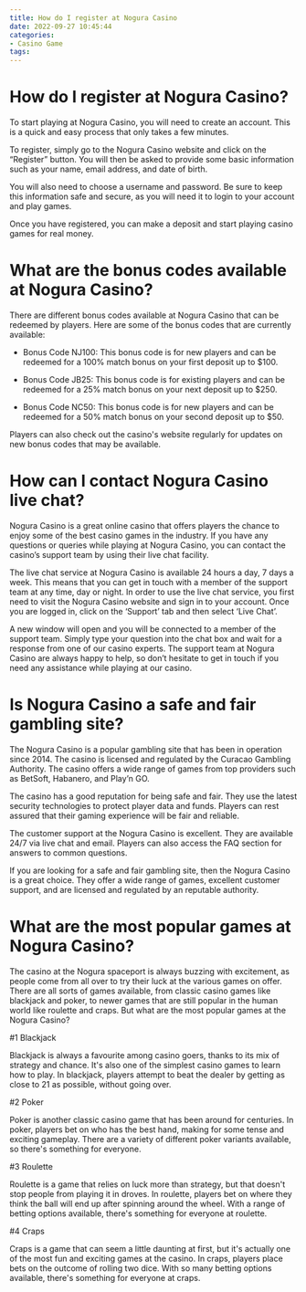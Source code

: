 ```yaml
---
title: How do I register at Nogura Casino
date: 2022-09-27 10:45:44
categories:
- Casino Game
tags:
---
```



#  How do I register at Nogura Casino?

To start playing at Nogura Casino, you will need to create an account. This is a quick and easy process that only takes a few minutes.

To register, simply go to the Nogura Casino website and click on the “Register” button. You will then be asked to provide some basic information such as your name, email address, and date of birth.

You will also need to choose a username and password. Be sure to keep this information safe and secure, as you will need it to login to your account and play games.

Once you have registered, you can make a deposit and start playing casino games for real money.

#  What are the bonus codes available at Nogura Casino?

There are different bonus codes available at Nogura Casino that can be redeemed by players. Here are some of the bonus codes that are currently available:

* Bonus Code NJ100: This bonus code is for new players and can be redeemed for a 100% match bonus on your first deposit up to $100.

* Bonus Code JB25: This bonus code is for existing players and can be redeemed for a 25% match bonus on your next deposit up to $250.

* Bonus Code NC50: This bonus code is for new players and can be redeemed for a 50% match bonus on your second deposit up to $50.

Players can also check out the casino's website regularly for updates on new bonus codes that may be available.

#  How can I contact Nogura Casino live chat?

Nogura Casino is a great online casino that offers players the chance to enjoy some of the best casino games in the industry. If you have any questions or queries while playing at Nogura Casino, you can contact the casino’s support team by using their live chat facility.

The live chat service at Nogura Casino is available 24 hours a day, 7 days a week. This means that you can get in touch with a member of the support team at any time, day or night. In order to use the live chat service, you first need to visit the Nogura Casino website and sign in to your account. Once you are logged in, click on the ‘Support’ tab and then select ‘Live Chat’.

A new window will open and you will be connected to a member of the support team. Simply type your question into the chat box and wait for a response from one of our casino experts. The support team at Nogura Casino are always happy to help, so don’t hesitate to get in touch if you need any assistance while playing at our casino.

#  Is Nogura Casino a safe and fair gambling site?

The Nogura Casino is a popular gambling site that has been in operation since 2014. The casino is licensed and regulated by the Curacao Gambling Authority. The casino offers a wide range of games from top providers such as BetSoft, Habanero, and Play’n GO.

The casino has a good reputation for being safe and fair. They use the latest security technologies to protect player data and funds. Players can rest assured that their gaming experience will be fair and reliable.

The customer support at the Nogura Casino is excellent. They are available 24/7 via live chat and email. Players can also access the FAQ section for answers to common questions.

If you are looking for a safe and fair gambling site, then the Nogura Casino is a great choice. They offer a wide range of games, excellent customer support, and are licensed and regulated by an reputable authority.

#  What are the most popular games at Nogura Casino?



The casino at the Nogura spaceport is always buzzing with excitement, as people come from all over to try their luck at the various games on offer. There are all sorts of games available, from classic casino games like blackjack and poker, to newer games that are still popular in the human world like roulette and craps. But what are the most popular games at the Nogura Casino?

#1 Blackjack


Blackjack is always a favourite among casino goers, thanks to its mix of strategy and chance. It's also one of the simplest casino games to learn how to play. In blackjack, players attempt to beat the dealer by getting as close to 21 as possible, without going over.

#2 Poker


Poker is another classic casino game that has been around for centuries. In poker, players bet on who has the best hand, making for some tense and exciting gameplay. There are a variety of different poker variants available, so there's something for everyone.

#3 Roulette


Roulette is a game that relies on luck more than strategy, but that doesn't stop people from playing it in droves. In roulette, players bet on where they think the ball will end up after spinning around the wheel. With a range of betting options available, there's something for everyone at roulette.

#4 Craps


Craps is a game that can seem a little daunting at first, but it's actually one of the most fun and exciting games at the casino. In craps, players place bets on the outcome of rolling two dice. With so many betting options available, there's something for everyone at craps.